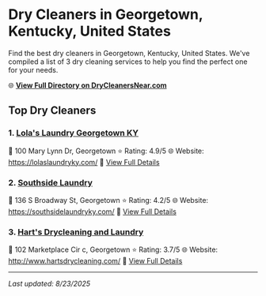 # Dry Cleaners in Georgetown, Kentucky, United States

Find the best dry cleaners in Georgetown, Kentucky, United States. We've compiled a list of 3 dry cleaning services to help you find the perfect one for your needs.

🌐 **[View Full Directory on DryCleanersNear.com](https://drycleanersnear.com/city/US/Kentucky/Georgetown)**

## Top Dry Cleaners

### 1. [Lola's Laundry Georgetown KY](https://drycleanersnear.com/dryCleaner/688f1fc246b6614a95a95b21/lola-s-laundry-georgetown-ky)
📍 100 Mary Lynn Dr, Georgetown
⭐ Rating: 4.9/5
🌐 Website: https://lolaslaundryky.com/
🔗 [View Full Details](https://drycleanersnear.com/dryCleaner/688f1fc246b6614a95a95b21/lola-s-laundry-georgetown-ky)

### 2. [Southside Laundry](https://drycleanersnear.com/dryCleaner/688f204246b6614a95a9607c/southside-laundry)
📍 136 S Broadway St, Georgetown
⭐ Rating: 4.2/5
🌐 Website: https://southsidelaundryky.com/
🔗 [View Full Details](https://drycleanersnear.com/dryCleaner/688f204246b6614a95a9607c/southside-laundry)

### 3. [Hart's Drycleaning and Laundry](https://drycleanersnear.com/dryCleaner/688f1fd746b6614a95a95d0d/hart-s-drycleaning-and-laundry)
📍 102 Marketplace Cir c, Georgetown
⭐ Rating: 3.7/5
🌐 Website: http://www.hartsdrycleaning.com/
🔗 [View Full Details](https://drycleanersnear.com/dryCleaner/688f1fd746b6614a95a95d0d/hart-s-drycleaning-and-laundry)


---

*Last updated: 8/23/2025*
